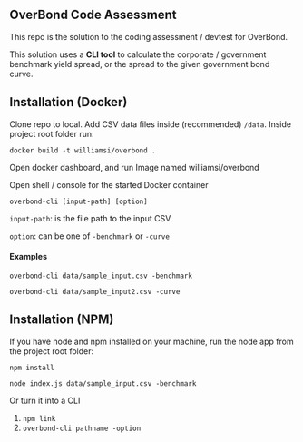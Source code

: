 ## OverBond Code Assessment

This repo is the solution to the coding assessment / devtest for OverBond.

This solution uses a __CLI tool__ to calculate the corporate / government benchmark yield spread, or the spread to the given government bond curve.


## Installation (Docker)

Clone repo to local. Add CSV data files inside (recommended) `/data`. Inside project root folder run:

`docker build -t williamsi/overbond .`

Open docker dashboard, and run Image named williamsi/overbond

Open shell / console for the started Docker container

`overbond-cli [input-path] [option]`

`input-path`: is the file path to the input CSV

`option`: can be one of `-benchmark` or `-curve`


#### Examples

`overbond-cli data/sample_input.csv -benchmark`

`overbond-cli data/sample_input2.csv -curve`


## Installation (NPM)

If you have node and npm installed on your machine, run the node app from the project root folder:

`npm install`

`node index.js data/sample_input.csv -benchmark`

Or turn it into a CLI
1. `npm link`
2. `overbond-cli pathname -option`